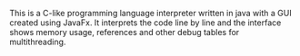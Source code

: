 This is a C-like programming language interpreter written in java with a GUI created using JavaFx. It interprets the code line by line and the interface shows memory usage, references and other debug tables for multithreading.
